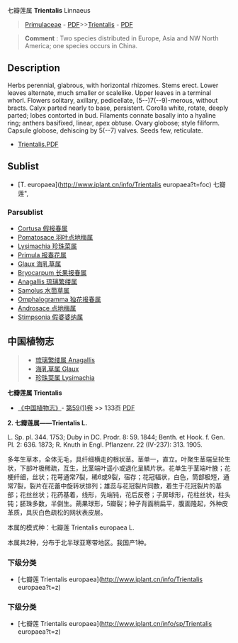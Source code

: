 七瓣莲属 **Trientalis** Linnaeus

> [Primulaceae](http://www.iplant.cn/info/Primulaceae?t=foc) - [PDF](http://www.iplant.cn/foc/pdf/Primulaceae.pdf)>>[Trientalis](http://www.iplant.cn/info/Trientalis?t=foc) - [PDF](http://www.iplant.cn/foc/pdf/Trientalis.pdf)

> **Comment** : 
> Two species distributed in Europe, Asia and NW North America; one species occurs in China.

## Description

Herbs perennial, glabrous, with horizontal rhizomes. Stems erect. Lower leaves alternate, much smaller or scalelike. Upper leaves in a terminal whorl. Flowers solitary, axillary, pedicellate, (5--)7(--9)-merous, without bracts. Calyx parted nearly to base, persistent. Corolla white, rotate, deeply parted; lobes contorted in bud. Filaments connate basally into a hyaline ring; anthers basifixed, linear, apex obtuse. Ovary globose; style filiform. Capsule globose, dehiscing by 5(--7) valves. Seeds few, reticulate.

* [Trientalis.PDF](http://www.iplant.cn/foc/pdf/Trientalis.pdf)

## Sublist

* [T.  europaea](http://www.iplant.cn/info/Trientalis europaea?t=foc) 七瓣莲",

### Parsublist

* [Cortusa  假报春属](http://www.iplant.cn/info/Cortusa?t=foc)
* [Pomatosace  羽叶点地梅属](http://www.iplant.cn/info/Pomatosace?t=foc)
* [Lysimachia  珍珠菜属](http://www.iplant.cn/info/Lysimachia?t=foc)
* [Primula  报春花属](http://www.iplant.cn/info/Primula?t=foc)
* [Glaux  海乳草属](http://www.iplant.cn/info/Glaux?t=foc)
* [Bryocarpum  长果报春属](http://www.iplant.cn/info/Bryocarpum?t=foc)
* [Anagallis  琉璃繁缕属](http://www.iplant.cn/info/Anagallis?t=foc)
* [Samolus  水茴草属](http://www.iplant.cn/info/Samolus?t=foc)
* [Omphalogramma  独花报春属](http://www.iplant.cn/info/Omphalogramma?t=foc)
* [Androsace  点地梅属](http://www.iplant.cn/info/Androsace?t=foc)
* [Stimpsonia  假婆婆纳属](http://www.iplant.cn/info/Stimpsonia?t=foc)

## 中国植物志

> * [琉璃繁缕属  Anagallis](Anagallis-琉璃繁缕属.md)
> * [海乳草属  Glaux](http://www.iplant.cn/info/Glaux?t=z)
> * [珍珠菜属  Lysimachia](http://www.iplant.cn/info/Lysimachia?t=z)

**七瓣莲属 Trientalis**

* [《中国植物志》](http://www.iplant.cn/frps)- [第59(1)卷](http://www.iplant.cn/frps/vol/59(1)) >> 133页 [PDF](http://www.iplant.cn/frps/pdf/59(1)/133y.pdf)

**2. 七瓣莲属——Trientalis L.**

L. Sp. pl. 344. 1753; Duby in DC. Prodr. 8: 59. 1844; Benth. et Hook. f. Gen. Pl. 2: 636. 1873; R. Knuth in Engl. Pflanzenr. 22 (IV-237): 313. 1905.

多年生草本，全体无毛，具纤细横走的根状茎。茎单一，直立。叶聚生茎端呈轮生状，下部叶极稀疏，互生，比茎端叶遥小或退化呈鳞片状。花单生于茎端叶腋；花梗纤细，丝状；花萼通常7裂，稀6或9裂，宿存；花冠辐状，白色，筒部极短，通常7裂，裂片在花蕾中旋转状排列；雄蕊与花冠裂片同数，着生于花冠裂片的基部；花丝丝状；花药基着，线形，先端钝，花后反卷；子房球形，花柱丝状，柱头钝；胚珠多数，半倒生。蒴果球形，5瓣裂；种子背面稍扁平，腹面隆起，外种皮革质，具灰白色疏松的网状表皮层。

本属的模式种：七瓣莲 Trientalis europaea L.

本属共2种，分布于北半球亚寒带地区。我国产1种。

### 下级分类
* [七瓣莲  Trientalis europaea](http://www.iplant.cn/info/Trientalis europaea?t=z)

### 下级分类
* [七瓣莲  Trientalis europaea](http://www.iplant.cn/info/sp/Trientalis europaea?t=z)
